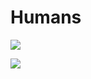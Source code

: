 # Humans

![](https://github.com/viljamis/data-and-robots/blob/master/human.gif)

![](https://github.com/viljamis/data-and-robots/blob/master/share.gif)
